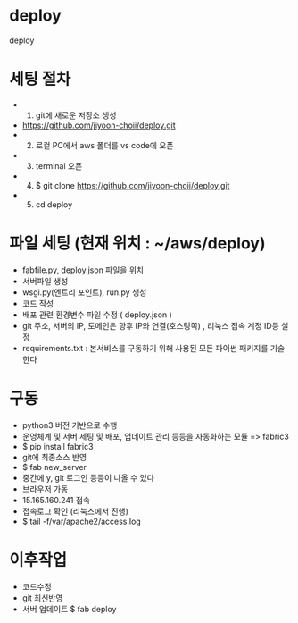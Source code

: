# deploy
deploy

# 세팅 절차
- 1. git에 새로운 저장소 생성
-    https://github.com/jiyoon-choii/deploy.git
- 2. 로컬 PC에서 aws 폴더를 vs code에 오픈 
- 3. terminal 오픈
- 4. $ git clone https://github.com/jiyoon-choii/deploy.git
- 5. cd deploy 

# 파일 세팅 (현재 위치 : ~/aws/deploy)
- fabfile.py, deploy.json 파일을 위치
- 서버파일 생성 
- wsgi.py(엔트리 포인트), run.py 생성 
- 코드 작성
- 배포 관련 환경변수 파일 수정 ( deploy.json )
- git 주소, 서버의 IP, 도메인은 향후 IP와 연결(호스팅쪽)
, 리눅스 접속 계정 ID등 설정 
- requirements.txt : 본서비스를 구동하기 위해 사용된 모든 파이썬 패키지를 기술한다 

# 구동
- python3 버전 기반으로 수행
- 운영체계 및 서버 세팅 및 배포, 업데이트 관리 등등을 자동화하는 모듈 => fabric3
- $ pip install fabric3
- git에 최종소스 반영 
- $ fab new_server 
- 중간에 y, git 로그인 등등이 나올 수 있다 
- 브라우저 가동
- 15.165.160.241 접속
- 접속로그 확인 (리눅스에서 진행)
- $ tail -f/var/apache2/access.log

# 이후작업
- 코드수정
- git 최신반영
- 서버 업데이트 
    $ fab deploy 